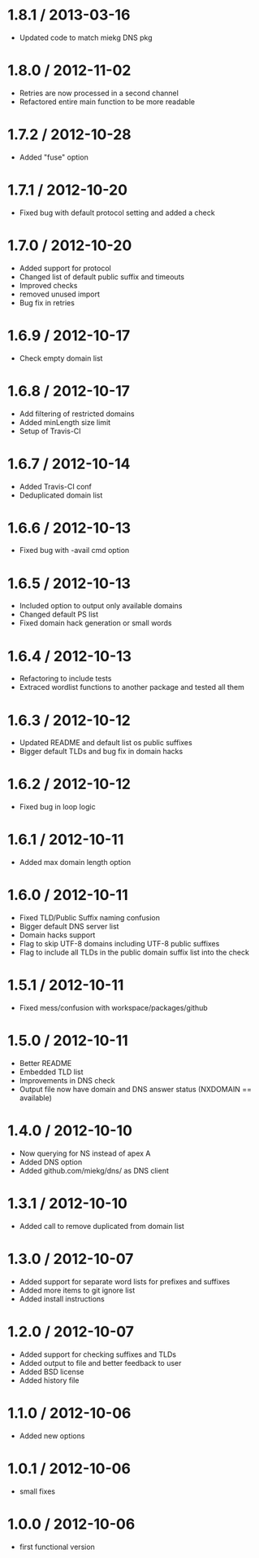 
1.8.1 / 2013-03-16 
==================

  * Updated code to match miekg DNS pkg

1.8.0 / 2012-11-02 
==================

  * Retries are now processed in a second channel
  * Refactored entire main function to be more readable

1.7.2 / 2012-10-28 
==================

  * Added "fuse" option

1.7.1 / 2012-10-20 
==================

  * Fixed bug with default protocol setting and added a check

1.7.0 / 2012-10-20 
==================

  * Added support for protocol
  * Changed list of default public suffix and timeouts
  * Improved checks
  * removed unused import
  * Bug fix in retries

1.6.9 / 2012-10-17 
==================

  * Check empty domain list

1.6.8 / 2012-10-17 
==================

  * Add filtering of restricted domains
  * Added minLength size limit
  * Setup of Travis-CI

1.6.7 / 2012-10-14 
==================

  * Added Travis-CI conf
  * Deduplicated domain list

1.6.6 / 2012-10-13 
==================

  * Fixed bug with -avail cmd option

1.6.5 / 2012-10-13 
==================

  * Included option to output only available domains
  * Changed default PS list
  * Fixed domain hack generation or small words

1.6.4 / 2012-10-13 
==================

  * Refactoring to include tests
  * Extraced wordlist functions to another package and tested all them

1.6.3 / 2012-10-12 
==================

  * Updated README and default list os public suffixes
  * Bigger default TLDs and bug fix in domain hacks

1.6.2 / 2012-10-12 
==================

  * Fixed bug in loop logic

1.6.1 / 2012-10-11 
==================

  * Added max domain length option

1.6.0 / 2012-10-11 
==================

  * Fixed TLD/Public Suffix naming confusion
  * Bigger default DNS server list
  * Domain hacks support
  * Flag to skip UTF-8 domains including UTF-8 public suffixes
  * Flag to include all TLDs in the public domain suffix list into the check

1.5.1 / 2012-10-11 
==================

  * Fixed mess/confusion with workspace/packages/github

1.5.0 / 2012-10-11 
==================

  * Better README
  * Embedded TLD list 
  * Improvements in DNS check
  * Output file now have domain and DNS answer status (NXDOMAIN == available)

1.4.0 / 2012-10-10 
==================

  * Now querying for NS instead of apex A
  * Added DNS option
  * Added github.com/miekg/dns/ as DNS client

1.3.1 / 2012-10-10 
==================

  * Added call to remove duplicated from domain list

1.3.0 / 2012-10-07 
==================

  * Added support for separate word lists for prefixes and suffixes
  * Added more items to git ignore list
  * Added install instructions

1.2.0 / 2012-10-07 
==================

  * Added support for checking suffixes and TLDs
  * Added output to file and better feedback to user
  * Added BSD license
  * Added history file

1.1.0 / 2012-10-06 
==================

  * Added new options

1.0.1 / 2012-10-06 
==================

  * small fixes

1.0.0 / 2012-10-06 
==================

  * first functional version

